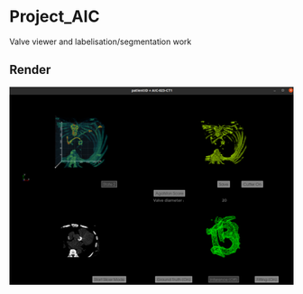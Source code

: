 # Project_AIC
Valve viewer and labelisation/segmentation work

## Render

![alt gui](img/gui_render.jpg "Gui Render")